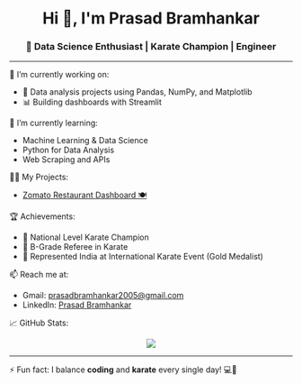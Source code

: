 <h1 align="center">Hi 👋, I'm Prasad Bramhankar</h1>
<h3 align="center">🚀 Data Science Enthusiast | Karate Champion | Engineer</h3>

---

🔭 I’m currently working on:
- 🔬 Data analysis projects using Pandas, NumPy, and Matplotlib
- 📊 Building dashboards with Streamlit

🌱 I’m currently learning:
- Machine Learning & Data Science
- Python for Data Analysis
- Web Scraping and APIs

👨‍💻 My Projects:
- [Zomato Restaurant Dashboard 🍽️](https://github.com/prasad-1805/Zomato-Restaurant-Dashboard.git)

🏆 Achievements:
- 🥇 National Level Karate Champion
- 🥋 B-Grade Referee in Karate
- 🏅 Represented India at International Karate Event (Gold Medalist)

📫 Reach me at:
- Gmail: prasadbramhankar2005@gmail.com
- LinkedIn: [Prasad Bramhankar](https://www.linkedin.com/in/prasad-bramhankar-253827249)

📈 GitHub Stats:
<p align="center">
  <img src="https://github-readme-stats.vercel.app/api?username=prasad-bramhankar-253827249&show_icons=true&theme=default" />
</p>

---

⚡ Fun fact: I balance **coding** and **karate** every single day! 💻🥋
